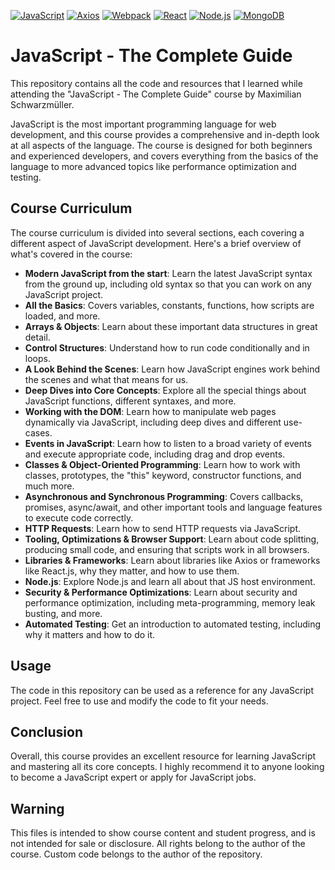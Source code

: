 <!-- COURSE SHIELDS -->
[![JavaScript][javascript.com]][javascript-url] [![Axios][axios.js]][axios-url] [![Webpack][webpack.js.org]][webpack-url] [![React][react.js]][react-url] [![Node.js][nodejs.org]][nodejs-url] [![MongoDB][mongodb.com]][mongodb-url]
# JavaScript - The Complete Guide

This repository contains all the code and resources that I learned while attending the "JavaScript - The Complete Guide" course by Maximilian Schwarzmüller.

JavaScript is the most important programming language for web development, and this course provides a comprehensive and in-depth look at all aspects of the language. The course is designed for both beginners and experienced developers, and covers everything from the basics of the language to more advanced topics like performance optimization and testing.

## Course Curriculum
The course curriculum is divided into several sections, each covering a different aspect of JavaScript development. Here's a brief overview of what's covered in the course:

- **Modern JavaScript from the start**: Learn the latest JavaScript syntax from the ground up, including old syntax so that you can work on any JavaScript project.
- **All the Basics**: Covers variables, constants, functions, how scripts are loaded, and more.
- **Arrays & Objects**: Learn about these important data structures in great detail.
- **Control Structures**: Understand how to run code conditionally and in loops.
- **A Look Behind the Scenes**: Learn how JavaScript engines work behind the scenes and what that means for us.
- **Deep Dives into Core Concepts**: Explore all the special things about JavaScript functions, different syntaxes, and more.
- **Working with the DOM**: Learn how to manipulate web pages dynamically via JavaScript, including deep dives and different use-cases.
- **Events in JavaScript**: Learn how to listen to a broad variety of events and execute appropriate code, including drag and drop events.
- **Classes & Object-Oriented Programming**: Learn how to work with classes, prototypes, the "this" keyword, constructor functions, and much more.
- **Asynchronous and Synchronous Programming**: Covers callbacks, promises, async/await, and other important tools and language features to execute code correctly.
- **HTTP Requests**: Learn how to send HTTP requests via JavaScript.
- **Tooling, Optimizations & Browser Support**: Learn about code splitting, producing small code, and ensuring that scripts work in all browsers.
- **Libraries & Frameworks**: Learn about libraries like Axios or frameworks like React.js, why they matter, and how to use them.
- **Node.js**: Explore Node.js and learn all about that JS host environment.
- **Security & Performance Optimizations**: Learn about security and performance optimization, including meta-programming, memory leak busting, and more.
- **Automated Testing**: Get an introduction to automated testing, including why it matters and how to do it.

## Usage
The code in this repository can be used as a reference for any JavaScript project. Feel free to use and modify the code to fit your needs.

## Conclusion
Overall, this course provides an excellent resource for learning JavaScript and mastering all its core concepts. I highly recommend it to anyone looking to become a JavaScript expert or apply for JavaScript jobs.

## Warning
This files is intended to show course content and student progress, and is not intended for sale or disclosure. All rights belong to the author of the course. Custom code belongs to the author of the repository.


<!-- MARKDOWN LINKS & IMAGES -->
[javascript.com]: https://img.shields.io/badge/JavaScript-ES6-F7DF1E?style=for-the-badge&logo=javascript&logoColor=white
[javascript-url]: https://www.javascript.com/
[mongodb.com]: https://img.shields.io/badge/mongodb-47A248?style=for-the-badge&logo=mongodb&logoColor=white
[mongodb-url]: https://www.mongodb.com/
[nodejs.org]: https://img.shields.io/badge/node.js-339933?style=for-the-badge&logo=node.js&logoColor=white
[nodejs-url]: https://nodejs.org/
[react.js]: https://img.shields.io/badge/react-61DAFB?style=for-the-badge&logo=react&logoColor=white
[react-url]: https://reactjs.org/
[axios.js]: https://img.shields.io/badge/-Axios.js-232F3E?style=for-the-badge&logo=axios
[axios-url]: https://github.com/axios/axios
[webpack.js.org]: https://img.shields.io/badge/-Webpack-8DD6F9?style=for-the-badge&logo=webpack&logoColor=white
[webpack-url]: https://webpack.js.org/
